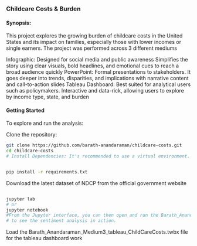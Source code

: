 ### Childcare Costs & Burden
#### Synopsis: 
This project explores the growing burden of childcare costs in the United States and its impact on families, especially those with lower incomes or single earners.
The project was performed across 3 different mediums

Infographic:
Designed for social media and public awareness
Simplifies the story using clear visuals, bold headlines, and emotional cues to reach a broad audience quickly
PowerPoint:
Formal presentations to stakeholders.
It goes deeper into trends, disparities, and implications with narrative content and call-to-action slides
Tableau Dashboard:
Best suited for analytical users such as policymakers.
Interactive and data-rick, allowing users to explore by income type, state, and burden

#### Getting Started
To explore and run the analysis:

Clone the repository:
``` Bash
git clone https://github.com/barath-anandaraman/childcare-costs.git
cd childcare-costs
# Install Dependencies: It's recommended to use a virtual environment.


pip install -r requirements.txt
```
Download the latest dataset of NDCP from the official government website 
``` Bash

jupyter lab
# or
jupyter notebook
#From the Jupyter interface, you can then open and run the Barath_Anandaraman_Milestone4_DSC640_Notebook.ipynb files 
# to see the sentiment analysis in action.

```
Load the Barath_Anandaraman_Medium3_tableau_ChildCareCosts.twbx file for the tableau dashboard work
